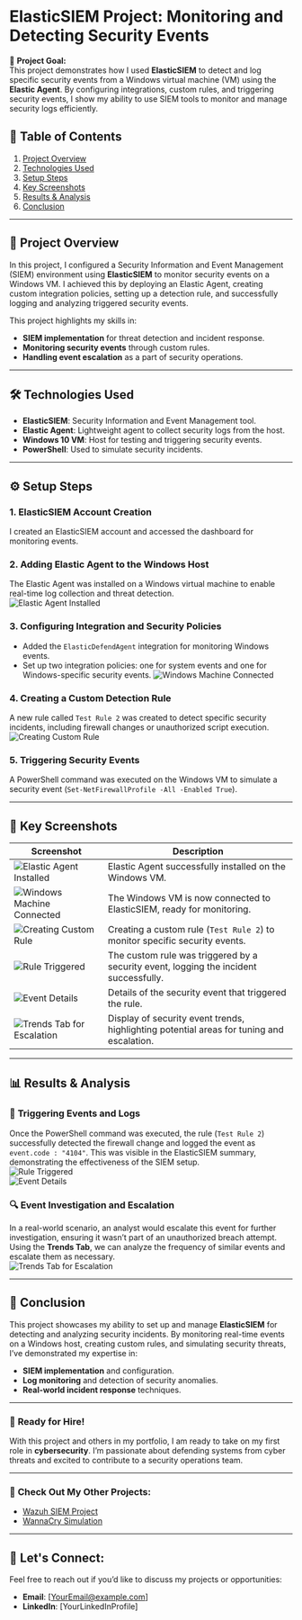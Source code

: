 # ElasticSIEM Project: Monitoring and Detecting Security Events

🚀 **Project Goal:**  
This project demonstrates how I used **ElasticSIEM** to detect and log specific security events from a Windows virtual machine (VM) using the **Elastic Agent**. By configuring integrations, custom rules, and triggering security events, I show my ability to use SIEM tools to monitor and manage security logs efficiently.

## 📑 **Table of Contents**
1. [Project Overview](#project-overview)
2. [Technologies Used](#technologies-used)
3. [Setup Steps](#setup-steps)
4. [Key Screenshots](#key-screenshots)
5. [Results & Analysis](#results-and-analysis)
6. [Conclusion](#conclusion)

---

## 🎯 **Project Overview**
In this project, I configured a Security Information and Event Management (SIEM) environment using **ElasticSIEM** to monitor security events on a Windows VM. I achieved this by deploying an Elastic Agent, creating custom integration policies, setting up a detection rule, and successfully logging and analyzing triggered security events.

This project highlights my skills in:
- **SIEM implementation** for threat detection and incident response.
- **Monitoring security events** through custom rules.
- **Handling event escalation** as a part of security operations.

---

## 🛠 **Technologies Used**
- **ElasticSIEM**: Security Information and Event Management tool.
- **Elastic Agent**: Lightweight agent to collect security logs from the host.
- **Windows 10 VM**: Host for testing and triggering security events.
- **PowerShell**: Used to simulate security incidents.

---

## ⚙️ **Setup Steps**

### 1. **ElasticSIEM Account Creation**
I created an ElasticSIEM account and accessed the dashboard for monitoring events.

### 2. **Adding Elastic Agent to the Windows Host**
The Elastic Agent was installed on a Windows virtual machine to enable real-time log collection and threat detection.  
![Elastic Agent Installed](https://github.com/YourUsername/YourRepo/blob/main/screenshots/elastic-agent-installed.png)

### 3. **Configuring Integration and Security Policies**
- Added the `ElasticDefendAgent` integration for monitoring Windows events.
- Set up two integration policies: one for system events and one for Windows-specific security events.
![Windows Machine Connected](https://github.com/YourUsername/YourRepo/blob/main/screenshots/windows-machine-connected.png)

### 4. **Creating a Custom Detection Rule**
A new rule called `Test Rule 2` was created to detect specific security incidents, including firewall changes or unauthorized script execution.  
![Creating Custom Rule](https://github.com/YourUsername/YourRepo/blob/main/screenshots/creating-custom-rule.png)

### 5. **Triggering Security Events**
A PowerShell command was executed on the Windows VM to simulate a security event (`Set-NetFirewallProfile -All -Enabled True`).

---

## 📸 **Key Screenshots**

| Screenshot | Description |
|------------|--------------|
| ![Elastic Agent Installed](https://github.com/YourUsername/YourRepo/blob/main/screenshots/elastic-agent-installed.png) | Elastic Agent successfully installed on the Windows VM. |
| ![Windows Machine Connected](https://github.com/YourUsername/YourRepo/blob/main/screenshots/windows-machine-connected.png) | The Windows VM is now connected to ElasticSIEM, ready for monitoring. |
| ![Creating Custom Rule](https://github.com/YourUsername/YourRepo/blob/main/screenshots/creating-custom-rule.png) | Creating a custom rule (`Test Rule 2`) to monitor specific security events. |
| ![Rule Triggered](https://github.com/YourUsername/YourRepo/blob/main/screenshots/rule-triggered.png) | The custom rule was triggered by a security event, logging the incident successfully. |
| ![Event Details](https://github.com/YourUsername/YourRepo/blob/main/screenshots/event-details.png) | Details of the security event that triggered the rule. |
| ![Trends Tab for Escalation](https://github.com/YourUsername/YourRepo/blob/main/screenshots/trends-tab.png) | Display of security event trends, highlighting potential areas for tuning and escalation. |

---

## 📊 **Results & Analysis**

### 🚨 **Triggering Events and Logs**
Once the PowerShell command was executed, the rule (`Test Rule 2`) successfully detected the firewall change and logged the event as `event.code : "4104"`. This was visible in the ElasticSIEM summary, demonstrating the effectiveness of the SIEM setup.  
![Rule Triggered](https://github.com/YourUsername/YourRepo/blob/main/screenshots/rule-triggered.png)  
![Event Details](https://github.com/YourUsername/YourRepo/blob/main/screenshots/event-details.png)

### 🔍 **Event Investigation and Escalation**
In a real-world scenario, an analyst would escalate this event for further investigation, ensuring it wasn’t part of an unauthorized breach attempt. Using the **Trends Tab**, we can analyze the frequency of similar events and escalate them as necessary.  
![Trends Tab for Escalation](https://github.com/YourUsername/YourRepo/blob/main/screenshots/trends-tab.png)

---

## 🎉 **Conclusion**
This project showcases my ability to set up and manage **ElasticSIEM** for detecting and analyzing security incidents. By monitoring real-time events on a Windows host, creating custom rules, and simulating security threats, I’ve demonstrated my expertise in:
- **SIEM implementation** and configuration.
- **Log monitoring** and detection of security anomalies.
- **Real-world incident response** techniques.

---

### 💼 **Ready for Hire!**
With this project and others in my portfolio, I am ready to take on my first role in **cybersecurity**. I’m passionate about defending systems from cyber threats and excited to contribute to a security operations team.

---

### 👀 **Check Out My Other Projects:**
- [Wazuh SIEM Project](link)
- [WannaCry Simulation](link)

---

## 🚀 **Let's Connect:**
Feel free to reach out if you’d like to discuss my projects or opportunities:
- **Email**: [YourEmail@example.com]
- **LinkedIn**: [YourLinkedInProfile]

